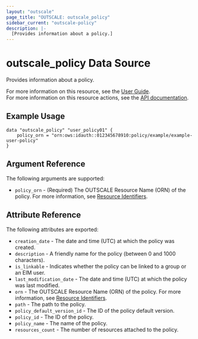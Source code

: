 ```yaml
---
layout: "outscale"
page_title: "OUTSCALE: outscale_policy"
sidebar_current: "outscale-policy"
description: |-
  [Provides information about a policy.]
---
```


# outscale_policy Data Source

Provides information about a policy.

For more information on this resource, see the [User Guide](https://docs.outscale.com/en/userguide/About-Policies.html).  
For more information on this resource actions, see the [API documentation](https://docs.outscale.com/api.html#3ds-outscale-api-policy).

## Example Usage

```hcl
data "outscale_policy" "user_policy01" {
    policy_orn = "orn:ows:idauth::012345678910:policy/example/example-user-policy"
}
```

## Argument Reference

The following arguments are supported:

* `policy_orn` - (Required) The OUTSCALE Resource Name (ORN) of the policy. For more information, see [Resource Identifiers](https://docs.outscale.com/en/userguide/Resource-Identifiers.html).

## Attribute Reference

The following attributes are exported:

* `creation_date` - The date and time (UTC) at which the policy was created.
* `description` - A friendly name for the policy (between 0 and 1000 characters).
* `is_linkable` - Indicates whether the policy can be linked to a group or an EIM user.
* `last_modification_date` - The date and time (UTC) at which the policy was last modified.
* `orn` - The OUTSCALE Resource Name (ORN) of the policy. For more information, see [Resource Identifiers](https://docs.outscale.com/en/userguide/Resource-Identifiers.html).
* `path` - The path to the policy.
* `policy_default_version_id` - The ID of the policy default version.
* `policy_id` - The ID of the policy.
* `policy_name` - The name of the policy.
* `resources_count` - The number of resources attached to the policy.
